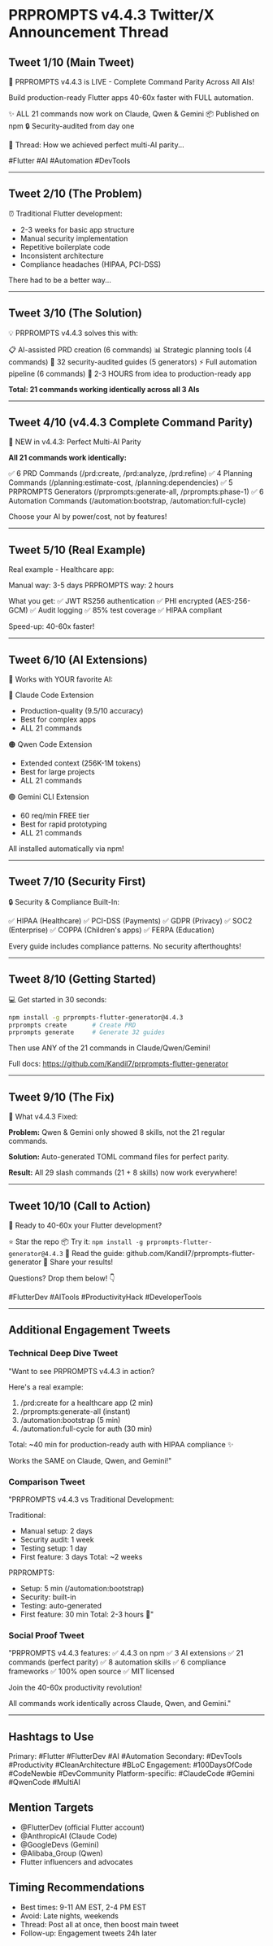 # PRPROMPTS v4.4.3 Twitter/X Announcement Thread

## Tweet 1/10 (Main Tweet)
🚀 PRPROMPTS v4.4.3 is LIVE - Complete Command Parity Across All AIs!

Build production-ready Flutter apps 40-60x faster with FULL automation.

✨ ALL 21 commands now work on Claude, Qwen & Gemini
📦 Published on npm
🔒 Security-audited from day one

🧵 Thread: How we achieved perfect multi-AI parity...

#Flutter #AI #Automation #DevTools

---

## Tweet 2/10 (The Problem)
⏰ Traditional Flutter development:
- 2-3 weeks for basic app structure
- Manual security implementation
- Repetitive boilerplate code
- Inconsistent architecture
- Compliance headaches (HIPAA, PCI-DSS)

There had to be a better way...

---

## Tweet 3/10 (The Solution)
💡 PRPROMPTS v4.4.3 solves this with:

📋 AI-assisted PRD creation (6 commands)
📊 Strategic planning tools (4 commands)
🤖 32 security-audited guides (5 generators)
⚡ Full automation pipeline (6 commands)
🎯 2-3 HOURS from idea to production-ready app

**Total: 21 commands working identically across all 3 AIs**

---

## Tweet 4/10 (v4.4.3 Complete Command Parity)
🎉 NEW in v4.4.3: Perfect Multi-AI Parity

**All 21 commands work identically:**

✅ 6 PRD Commands (/prd:create, /prd:analyze, /prd:refine)
✅ 4 Planning Commands (/planning:estimate-cost, /planning:dependencies)
✅ 5 PRPROMPTS Generators (/prprompts:generate-all, /prprompts:phase-1)
✅ 6 Automation Commands (/automation:bootstrap, /automation:full-cycle)

Choose your AI by power/cost, not by features!

---

## Tweet 5/10 (Real Example)
Real example - Healthcare app:

Manual way: 3-5 days
PRPROMPTS way: 2 hours

What you get:
✅ JWT RS256 authentication
✅ PHI encrypted (AES-256-GCM)
✅ Audit logging
✅ 85% test coverage
✅ HIPAA compliant

Speed-up: 40-60x faster!

---

## Tweet 6/10 (AI Extensions)
🤖 Works with YOUR favorite AI:

🔵 Claude Code Extension
- Production-quality (9.5/10 accuracy)
- Best for complex apps
- ALL 21 commands

🟠 Qwen Code Extension
- Extended context (256K-1M tokens)
- Best for large projects
- ALL 21 commands

🟢 Gemini CLI Extension
- 60 req/min FREE tier
- Best for rapid prototyping
- ALL 21 commands

All installed automatically via npm!

---

## Tweet 7/10 (Security First)
🔒 Security & Compliance Built-In:

✅ HIPAA (Healthcare)
✅ PCI-DSS (Payments)
✅ GDPR (Privacy)
✅ SOC2 (Enterprise)
✅ COPPA (Children's apps)
✅ FERPA (Education)

Every guide includes compliance patterns.
No security afterthoughts!

---

## Tweet 8/10 (Getting Started)
💻 Get started in 30 seconds:

```bash
npm install -g prprompts-flutter-generator@4.4.3
prprompts create       # Create PRD
prprompts generate     # Generate 32 guides
```

Then use ANY of the 21 commands in Claude/Qwen/Gemini!

Full docs: https://github.com/Kandil7/prprompts-flutter-generator

---

## Tweet 9/10 (The Fix)
🔧 What v4.4.3 Fixed:

**Problem:** Qwen & Gemini only showed 8 skills, not the 21 regular commands.

**Solution:** Auto-generated TOML command files for perfect parity.

**Result:** All 29 slash commands (21 + 8 skills) now work everywhere!

---

## Tweet 10/10 (Call to Action)
🎯 Ready to 40-60x your Flutter development?

⭐ Star the repo
📦 Try it: `npm install -g prprompts-flutter-generator@4.4.3`
📖 Read the guide: github.com/Kandil7/prprompts-flutter-generator
💬 Share your results!

Questions? Drop them below! 👇

#FlutterDev #AITools #ProductivityHack #DeveloperTools

---

## Additional Engagement Tweets

### Technical Deep Dive Tweet
"Want to see PRPROMPTS v4.4.3 in action?

Here's a real example:
1. /prd:create for a healthcare app (2 min)
2. /prprompts:generate-all (instant)
3. /automation:bootstrap (5 min)
4. /automation:full-cycle for auth (30 min)

Total: ~40 min for production-ready auth with HIPAA compliance ✨

Works the SAME on Claude, Qwen, and Gemini!"

### Comparison Tweet
"PRPROMPTS v4.4.3 vs Traditional Development:

Traditional:
- Manual setup: 2 days
- Security audit: 1 week
- Testing setup: 1 day
- First feature: 3 days
Total: ~2 weeks

PRPROMPTS:
- Setup: 5 min (/automation:bootstrap)
- Security: built-in
- Testing: auto-generated
- First feature: 30 min
Total: 2-3 hours 🚀"

### Social Proof Tweet
"PRPROMPTS v4.4.3 features:
✅ 4.4.3 on npm
✅ 3 AI extensions
✅ 21 commands (perfect parity)
✅ 8 automation skills
✅ 6 compliance frameworks
✅ 100% open source
✅ MIT licensed

Join the 40-60x productivity revolution!

All commands work identically across Claude, Qwen, and Gemini."

---

## Hashtags to Use
Primary: #Flutter #FlutterDev #AI #Automation
Secondary: #DevTools #Productivity #CleanArchitecture #BLoC
Engagement: #100DaysOfCode #CodeNewbie #DevCommunity
Platform-specific: #ClaudeCode #Gemini #QwenCode #MultiAI

## Mention Targets
- @FlutterDev (official Flutter account)
- @AnthropicAI (Claude Code)
- @GoogleDevs (Gemini)
- @Alibaba_Group (Qwen)
- Flutter influencers and advocates

## Timing Recommendations
- Best times: 9-11 AM EST, 2-4 PM EST
- Avoid: Late nights, weekends
- Thread: Post all at once, then boost main tweet
- Follow-up: Engagement tweets 24h later
